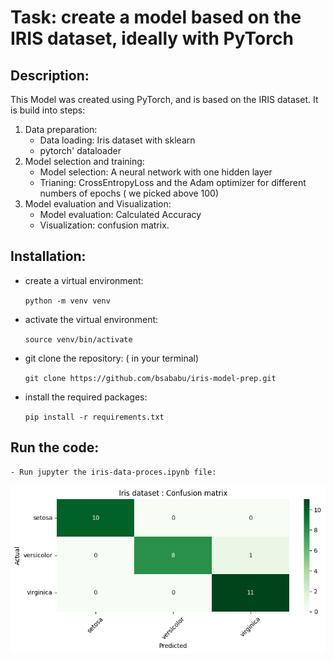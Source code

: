 # Task: create a model based on the IRIS dataset, ideally with PyTorch

## Description:

This Model was created using PyTorch, and is based on the IRIS dataset. It is build into steps:

1. Data preparation:
    - Data loading: Iris dataset with sklearn
    - pytorch' dataloader
2. Model selection and training: 
    - Model selection: A neural network with one hidden layer
    - Trianing: CrossEntropyLoss and the Adam optimizer for different numbers of epochs ( we picked above 100)
3. Model evaluation and Visualization:
    - Model evaluation: Calculated Accuracy
    - Visualization: confusion matrix.

## Installation:

- create a virtual environment:

    ``` python -m venv venv ```
- activate the virtual environment:

    ``` source venv/bin/activate ```
- git clone the repository: ( in your terminal)

    ``` git clone https://github.com/bsababu/iris-model-prep.git ```
- install the required packages:

    ``` pip install -r requirements.txt ```
## Run the code:
    - Run jupyter the iris-data-proces.ipynb file:

![](output.png)